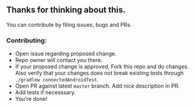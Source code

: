 ## Thanks for thinking about this.

You can contribute by filing issues, bugs and PRs.

### Contributing:

- Open issue regarding proposed change.
- Repo owner will contact you there.
- If your proposed change is approved, Fork this repo and do changes. Also verify that your changes does not break existing tests through `./gradlew connectedAndroidTest`.
- Open PR against latest `master` branch. Add nice description in PR.
- Add tests if necesssary.
- You're done!
